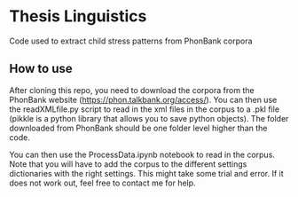 # Thesis Linguistics
Code used to extract child stress patterns from PhonBank corpora

## How to use
After cloning this repo, you need to download the corpora from the PhonBank website (https://phon.talkbank.org/access/). You can then use the readXMLfile.py script to read in the xml files in the corpus to a .pkl file (pikkle is a python library that allows you to save python objects). The folder downloaded from PhonBank should be one folder level higher than the code. 

You can then use the ProcessData.ipynb notebook to read in the corpus. Note that you will have to add the corpus to the different settings dictionaries with the right settings. This might take some trial and error. If it does not work out, feel free to contact me for help. 

